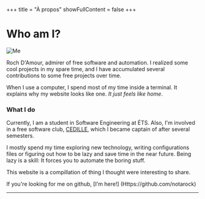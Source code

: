 +++ 
title = "À propos"
showFullContent = false
+++

# Who am I?

![Me](https://avatars0.githubusercontent.com/u/25652765?s=460&v=4) 

Roch D'Amour, admirer of free software and automation. I realized some cool projects
in my spare time, and I have accumulated several contributions to some free projects over time.

When I use a computer, I spend most of my time inside a terminal. It explains why my website looks like one.
_It just feels like home_.


### What I do

Currently, I am a student in Software Engineering at ÉTS. Also, I'm involved in a free software club,
[CEDILLE](http://cedille.etsmtl.ca/), which I became captain of after several semesters.

I mostly spend my time exploring new technology, writing configurations files or figuring out
how to be lazy and save time in the near future. Being lazy is a skill: It forces you to automate the boring
stuff.

This website is a compillation of thing I thought were interesting to share.

If you're looking for me on github, [I'm here!] (Https://github.com/notarock)

<hr/>
